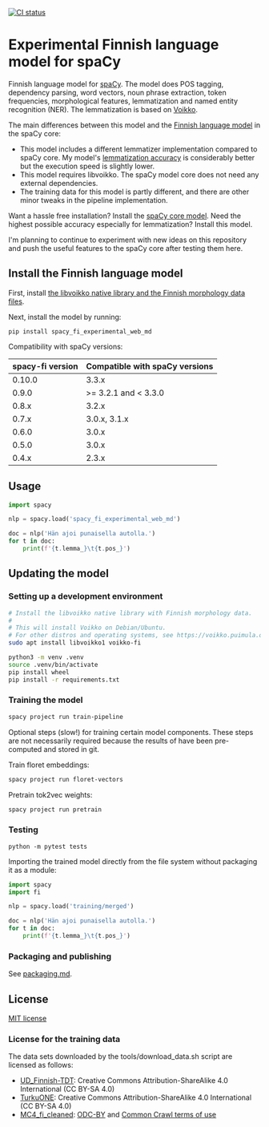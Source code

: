 [![CI status](https://circleci.com/gh/aajanki/spacy-fi/tree/master.svg?style=shield)](https://circleci.com/gh/aajanki/spacy-fi/tree/master)

# Experimental Finnish language model for spaCy

Finnish language model for [spaCy](https://spacy.io/). The model does POS tagging, dependency parsing, word vectors, noun phrase extraction, token frequencies, morphological features, lemmatization and named entity recognition (NER). The lemmatization is based on [Voikko](https://voikko.puimula.org/).

The main differences between this model and the [Finnish language model](https://spacy.io/models/fi) in the spaCy core:
* This model includes a different lemmatizer implementation compared to spaCy core. My model's [lemmatization accuracy](https://github.com/aajanki/finnish-pos-accuracy#results) is considerably better but the execution speed is slightly lower.
* This model requires libvoikko. The spaCy model core does not need any external dependencies.
* The training data for this model is partly different, and there are other minor tweaks in the pipeline implementation.

Want a hassle free installation? Install the [spaCy core model](https://spacy.io/models/fi).
Need the highest possible accuracy especially for lemmatization? Install this model.

I'm planning to continue to experiment with new ideas on this repository and push the useful features to the spaCy core after testing them here.

## Install the Finnish language model

First, install [the libvoikko native library and the Finnish morphology data files](https://voikko.puimula.org/python.html).

Next, install the model by running:
```
pip install spacy_fi_experimental_web_md
```

Compatibility with spaCy versions:

| spacy-fi version | Compatible with spaCy versions |
| ---------------- | ------------------------------ |
| 0.10.0           | 3.3.x                          |
| 0.9.0            | >= 3.2.1 and < 3.3.0           |
| 0.8.x            | 3.2.x                          |
| 0.7.x            | 3.0.x, 3.1.x                   |
| 0.6.0            | 3.0.x                          |
| 0.5.0            | 3.0.x                          |
| 0.4.x            | 2.3.x                          |

## Usage

```python
import spacy

nlp = spacy.load('spacy_fi_experimental_web_md')

doc = nlp('Hän ajoi punaisella autolla.')
for t in doc:
    print(f'{t.lemma_}\t{t.pos_}')
```

## Updating the model

### Setting up a development environment

```sh
# Install the libvoikko native library with Finnish morphology data.
#
# This will install Voikko on Debian/Ubuntu.
# For other distros and operating systems, see https://voikko.puimula.org/python.html
sudo apt install libvoikko1 voikko-fi

python3 -m venv .venv
source .venv/bin/activate
pip install wheel
pip install -r requirements.txt
```

### Training the model

```sh
spacy project run train-pipeline
```

Optional steps (slow!) for training certain model components. These
steps are not necessarily required because the results of have been
pre-computed and stored in git.

Train floret embeddings:
```sh
spacy project run floret-vectors
```

Pretrain tok2vec weights:
```sh
spacy project run pretrain
```

### Testing

```
python -m pytest tests
```

Importing the trained model directly from the file system without
packaging it as a module:

```python
import spacy
import fi

nlp = spacy.load('training/merged')

doc = nlp('Hän ajoi punaisella autolla.')
for t in doc:
    print(f'{t.lemma_}\t{t.pos_}')
```

### Packaging and publishing

See [packaging.md](packaging.md).

## License

[MIT license](LICENSE)

### License for the training data

The data sets downloaded by the tools/download_data.sh script are licensed as follows:
* [UD_Finnish-TDT](https://github.com/UniversalDependencies/UD_Finnish-TDT): Creative Commons Attribution-ShareAlike 4.0 International (CC BY-SA 4.0)
* [TurkuONE](https://github.com/TurkuNLP/turku-one): Creative Commons Attribution-ShareAlike 4.0 International (CC BY-SA 4.0)
* [MC4_fi_cleaned](https://huggingface.co/datasets/Finnish-NLP/mc4_fi_cleaned): [ODC-BY](https://opendatacommons.org/licenses/by/1-0/) and [Common Crawl terms of use](https://commoncrawl.org/terms-of-use/)
